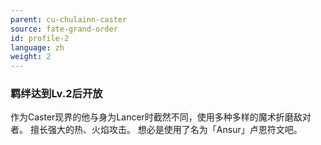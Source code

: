 ```yaml
---
parent: cu-chulainn-caster
source: fate-grand-order
id: profile-2
language: zh
weight: 2
---
```


### 羁绊达到Lv.2后开放

作为Caster现界的他与身为Lancer时截然不同，使用多种多样的魔术折磨敌对者。
擅长强大的热、火焰攻击。
想必是使用了名为「Ansur」卢恩符文吧。
